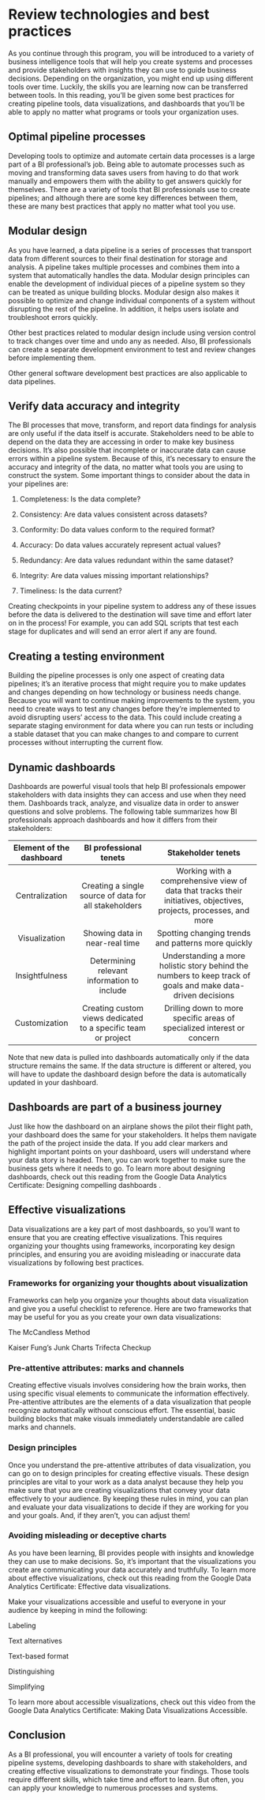 # Review technologies and best practices
As you continue through this program, you will be introduced to a variety of business intelligence tools that will help you create systems and processes and provide stakeholders with insights they can use to guide business decisions. Depending on the organization, you might end up using different tools over time. Luckily, the skills you are learning now can be transferred between tools. In this reading, you’ll be given some best practices for creating pipeline tools, data visualizations, and dashboards that you’ll be able to apply no matter what programs or tools your organization uses. 

## Optimal pipeline processes
Developing tools to optimize and automate certain data processes is a large part of a BI professional’s job. Being able to automate processes such as moving and transforming data saves users from having to do that work manually and empowers them with the ability to get answers quickly for themselves. There are a variety of tools that BI professionals use to create pipelines; and although there are some key differences between them, these are many best practices that apply no matter what tool you use. 

## Modular design
As you have learned, a data pipeline is a series of processes that transport data from different sources to their final destination for storage and analysis. A pipeline takes multiple processes and combines them into a system that automatically handles the data. Modular design principles can enable the development of individual pieces of a pipeline system so they can be treated as unique building blocks. Modular design also makes it possible to optimize and change individual components of a system without disrupting the rest of the pipeline. In addition, it helps users isolate and troubleshoot errors quickly. 

Other best practices related to modular design include using version control to track changes over time and undo any as needed. Also, BI professionals can create a separate development environment to test and review changes before implementing them.  

Other general software development best practices are also applicable to data pipelines.

## Verify data accuracy and integrity
The BI processes that move, transform, and report data findings for analysis are only useful if the data itself is accurate. Stakeholders need to be able to depend on the data they are accessing in order to make key business decisions. It’s also possible that incomplete or inaccurate data can cause errors within a pipeline system. Because of this, it’s necessary to ensure the accuracy and integrity of the data, no matter what tools you are using to construct the system. Some important things to consider about the data in your pipelines are: 

1. Completeness: Is the data complete?

2. Consistency: Are data values consistent across datasets?

3. Conformity: Do data values conform to the required format?

4. Accuracy: Do data values accurately represent actual values?

5. Redundancy: Are data values redundant within the same dataset?

6. Integrity: Are data values missing important relationships?

7. Timeliness: Is the data current?

Creating checkpoints in your pipeline system to address any of these issues before the data is delivered to the destination will save time and effort later on in the process! For example, you can add SQL scripts that test each stage for duplicates and will send an error alert if any are found.

## Creating a testing environment
Building the pipeline processes is only one aspect of creating data pipelines; it’s an iterative process that might require you to make updates and changes depending on how technology or business needs change. Because you will want to continue making improvements to the system, you need to create ways to test any changes before they’re implemented to avoid disrupting users’ access to the data. This could include creating a separate staging environment for data where you can run tests or including a stable dataset that you can make changes to and compare to current processes without interrupting the current flow. 

## Dynamic dashboards
Dashboards are powerful visual tools that help BI professionals empower stakeholders with data insights they can access and use when they need them. Dashboards track, analyze, and visualize data in order to answer questions and solve problems. The following table summarizes how BI professionals approach dashboards and how it differs from their stakeholders:

Element of the dashboard | BI professional tenets | Stakeholder tenets
:-----------------------:|:-----------------------:|:------------------:|
Centralization | Creating a single source of data for all stakeholders |Working with a comprehensive view of data that tracks their initiatives, objectives, projects, processes, and more
Visualization | Showing data in near-real time | Spotting changing trends and patterns more quickly
Insightfulness | Determining relevant information to include | Understanding a more holistic story behind the numbers to keep track of goals and make data-driven decisions
Customization | Creating custom views dedicated to a specific team or project | Drilling down to more specific areas of specialized interest or concern

Note that new data is pulled into dashboards automatically only if the data structure remains the same. If the data structure is different or altered, you will have to update the dashboard design before the data is automatically updated in your dashboard.

## Dashboards are part of a business journey
Just like how the dashboard on an airplane shows the pilot their flight path, your dashboard does the same for your stakeholders. It helps them navigate the path of the project inside the data. If you add clear markers and highlight important points on your dashboard, users will understand where your data story is headed. Then, you can work together to make sure the business gets where it needs to go. To learn more about designing dashboards, check out this reading from the Google Data Analytics Certificate: 
Designing compelling dashboards
. 

## Effective visualizations
Data visualizations are a key part of most dashboards, so you’ll want to ensure that you are creating effective visualizations. This requires organizing your thoughts using frameworks, incorporating key design principles, and ensuring you are avoiding misleading or inaccurate data visualizations by following best practices.

### Frameworks for organizing your thoughts about visualization
Frameworks can help you organize your thoughts about data visualization and give you a useful checklist to reference. Here are two frameworks that may be useful for you as you create your own data visualizations: 

The McCandless Method

Kaiser Fung’s Junk Charts Trifecta Checkup

### Pre-attentive attributes: marks and channels
Creating effective visuals involves considering how the brain works, then using specific visual elements to communicate the information effectively. Pre-attentive attributes are the elements of a data visualization that people recognize automatically without conscious effort. The essential, basic building blocks that make visuals immediately understandable are called marks and channels. 

### Design principles
Once you understand the pre-attentive attributes of data visualization, you can go on to design principles for creating effective visuals. These design principles are vital to your work as a data analyst because they help you make sure that you are creating visualizations that convey your data effectively to your audience. By keeping these rules in mind, you can plan and evaluate your data visualizations to decide if they are working for you and your goals. And, if they aren’t, you can adjust them! 

### Avoiding misleading or deceptive charts 
As you have been learning, BI provides people with insights and knowledge they can use to make decisions. So, it’s important that the visualizations you create are communicating your data accurately and truthfully. To learn more about effective visualizations, check out this reading from the Google Data Analytics Certificate: 
Effective data visualizations.
 

Make your visualizations accessible and useful to everyone in your audience by keeping in mind the following:

Labeling

Text alternatives

Text-based format

Distinguishing

Simplifying

To learn more about accessible visualizations, check out this video from the Google Data Analytics Certificate: 
Making Data Visualizations Accessible.

## Conclusion
As a BI professional, you will encounter a variety of tools for creating pipeline systems, developing dashboards to share with stakeholders, and creating effective visualizations to demonstrate your findings. Those tools require different skills, which take time and effort to learn. But often, you can apply your knowledge to numerous processes and systems.

